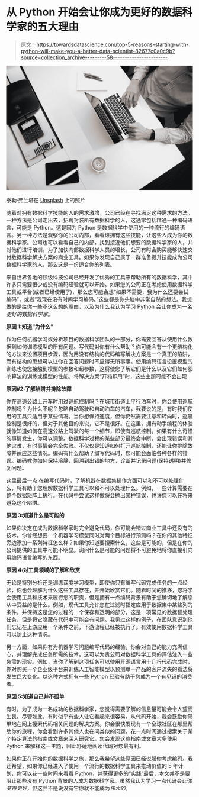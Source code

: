 # 从 Python 开始会让你成为更好的数据科学家的五大理由

> 原文：<https://towardsdatascience.com/top-5-reasons-starting-with-python-will-make-you-a-better-data-scientist-82677c0a0c9b?source=collection_archive---------58----------------------->

![](img/b5341adcbd86d6a8713ab59da8b59417.png)

泰勒·弗兰塔在 [Unsplash](https://unsplash.com?utm_source=medium&utm_medium=referral) 上的照片

随着对拥有数据科学技能的人的需求激增，公司已经在寻找满足这种需求的方法。一种方法是公司走出去，招聘封装所有数据科学的人，这通常包括精通一种编码语言，可能是 Python。这是因为 Python 是数据科学中使用的一种流行的编码语言。另一种方法是观察你的公司内部，看看谁拥有这些技能，让这些人成为你的数据科学家。公司也可以看看自己的内部，找到接近他们想要的数据科学家的人，并对他们进行培训。为了加快内部数据科学人员的增长，公司有时会购买能够快速交付数据科学解决方案的商业工具。如果你发现自己属于一群准备提升技能成为公司数据科学家的人，那么这是一份适合你的列表。

来自世界各地的顶级科技公司已经开发了优秀的工具来帮助所有的数据科学，其中许多只需要很少或没有编码经验就可以开始。如果您的公司正在考虑使用数据科学工具或平台(或者已经使用了)，那么您可能会想“如果不需要，我为什么还要尝试编码”，或者“我现在没有时间学习编码。”这些都是你头脑中非常自然的想法。我想做的是给你一些不这么想的理由，以及为什么我认为学习 Python 会让你成为一名*更好的数据科学家*。

**原因 1:知道“为什么”**

作为任何机器学习或分析项目的数据科学团队的一部分，你需要回答从使用什么数据到如何训练模型的所有问题。写代码对你有什么帮助？你可能会有一个更结构化的方法来设置项目步骤，因为用没有结构的代码编写解决方案是一个真正的陷阱，而有结构的思想可以让你在回答问题时不显得无所事事。使用编码语言设置模型的训练也使您接触到模型的参数和超参数，这将使您了解它们是什么以及它们如何影响算法的训练或模型的性能。将解决方案“开箱即用”时，这些主题可能不会出现

**原因#2:了解陷阱并排除故障**

你在高速公路上开车时用过巡航控制吗？在城市街道上平行泊车时，你会使用巡航控制吗？为什么不呢？忽略自动驾驶和自动泊车的汽车，我要说的是，有时我们使用的工具只适用于某些情况。当你想保持速度，但你仍然需要注意和转向时，巡航控制是很好的，但对于其他目的来说，它不是很好。在这里，拥有动手编程的体验就像知道如何在高速公路上驾驶的每一个细节，即使有巡航控制。如果有什么奇怪的事情发生，你可以调整。数据科学过程的某些部分最终会中断，会出现错误和其他灾难，有时事情会完全失败。不仅仅是知道如何打开巡航控制，还能让你排除故障并适应这些情况。编码有什么帮助？编写代码时，您可能会面临各种各样的错误。编码教你如何保持冷静，回溯到出错的地方，诊断并记录问题(保持透明)并修复问题。

这里最后一点:在编写代码时，了解机器在数据集操作方面可以和不可以处理什么，将有助于您理解数据科学工具可以和不可以处理什么。例如，一些计算需要在整个数据矩阵上执行。在代码中尝试这样做将会抛出某种错误，也许您可以在将来避免这个陷阱。

**原因 3:知道什么是可能的**

如果你决定在成为数据科学家时完全避免代码，你可能会错过商业工具中还没有的技术。你曾经想要一个机器学习模型同时对两个目标进行预测吗？在你的其他特征旁边添加一系列特征怎么样？如果你知道要搜索什么，这些是可能的，但是在你的公司提供的工具中可能不明显。询问什么是可能的问题将不可避免地将你直接引向用编码语言编写的东西。

**原因 4:对工具领域的了解和欣赏**

无论是特别分析还是训练深度学习模型，即使你只有编写代码完成任务的一点经验，你也会理解为什么这些工具存在，并开始欣赏它们。随着时间的推移，您将学会使用工具和技术来履行您的职责，但是拥有一点编码背景有助于您确切地了解您从中受益的是什么。例如，现代工具允许您在过滤时指定应用于数据集中某些列的条件，并保持这是您的过程的一个保存和透明的部分。这是一项常见的数据预处理任务，但是将它隐藏在代码中可能会有问题。我见过这样的例子，在团队意识到他们忘记在上游应用一个条件之前，下游流程已经被执行了。有效使用数据科学工具可以防止这种情况。

另一方面，如果你有为机器学习问题编写代码的经验，你会对自己的能力充满信心，并理解完成任务所需的技术。这可以为贵公司对数据科学工具的评估注入一些急需的现实。例如，当你了解到这项任务可以使用开源语言用十几行代码完成时，你对购买一个企业级平台来训练人工智能模型以预测单一产品的客户流失的看法将发生巨大变化。以这种方式拥有一些 Python 经验有助于您成为一个有见识的消费者。

**原因 5:知道自己并不孤单**

有时，为了成为一名成功的数据科学家，您觉得需要了解的信息量可能会令人望而生畏。尽管如此，有时似乎有些人让它看起来很容易。从代码开始，我会鼓励你简单地在网上搜索代码相关问题的解决方案。你会很快发现有一个全球社区在那里帮助你的旅程，你会看到许多其他人也在问类似的问题。花一点时间通过搜索关于某个特定算法的指南或文章来深入研究它。您会发现这些指南或文章大多使用 Python 来解释这一主题，因此舒适地阅读代码对您最有利。

如果你正在开始你的数据科学之旅，那么我希望这些原因已经说服你考虑编码。我还希望，如果你已经进入了使用一个流行的数据科学工具来推动价值的 5 年计划，你可以花一些时间来看看 Python，并获得更多的“实践”最后，本文并不是要阻止那些没有 Python 背景的人成为数据科学家。虽然我认为学习一点代码会让你*变得更好*，但这并不是说没有它你就不能成为*伟大的*。